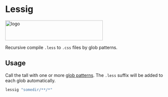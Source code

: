 # Lessig

<img alt="logo" src="https://cdn.rawgit.com/bitionaire/lessig/master/lessig.svg" width="311" height="64" />

Recursive compile `.less` to `.css` files by glob patterns.

## Usage

Call the tall with one or more [glob patterns](https://github.com/isaacs/node-glob).
The `.less` suffix will be added to each glob automatically.

```bash
lessig "somedir/**/*"
```